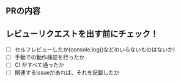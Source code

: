 <!--
Pull Requestのテンプレートを作ってみました。
別に使わなくてもいいです。これに従って書けば、わかりやすいPRを出せるかなと。
変更したい場合は、`/.github/pull_request_template.md` を修正して下さい。
-->

## PRの内容
<!-- 変更点やPRの内容などを説明 -->
<!-- 
テンプレート (要改良)
Aという問題があったため、BをCに変更した。ただし、Dという問題はまだ残っている。
-->

## レビューリクエストを出す前にチェック！
- [ ] セルフレビューしたか(console.log()などのいらないものはないか)
- [ ] 手動での動作検証を行ったか
- [ ] CI がすべて通ったか
- [ ] 関連するIssueがあれば、それを記載したか
